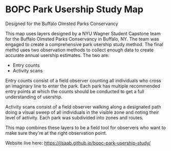 # BOPC Park Usership Study Map
Designed for the Buffalo Olmsted Parks Conservancy

This map uses layers designed by a NYU Wagner Student Capstone team for the Buffalo Olmsted Parks Conservancy in Buffalo, NY. The team was engaged to create a comprehensive park usership study method. The final methd uses two observation methods to collect enough data to create accurate annual usership estimates. The two are:
* Entry counts
* Activity scans

Entry counts consist of a field observer counting all individuals who cross an imaginary line to enter the park. Each park has multiple recommended entry points at which the counts should be conducted to get a full understanding of usership.

Activity scans consist of a field observer walking along a designated path doing a visual sweep of all individuals in the visible zone and noting their level of activity. Each park was subdivided into zones and routes.

This map combines these layers to be a field tool for observers who want to make sure they're at the right observation point.

Website live here: <a href="https://jlsaab.github.io/bopc-park-usership-study/" target="_blank">https://jlsaab.github.io/bopc-park-usership-study/</a>

<img >


